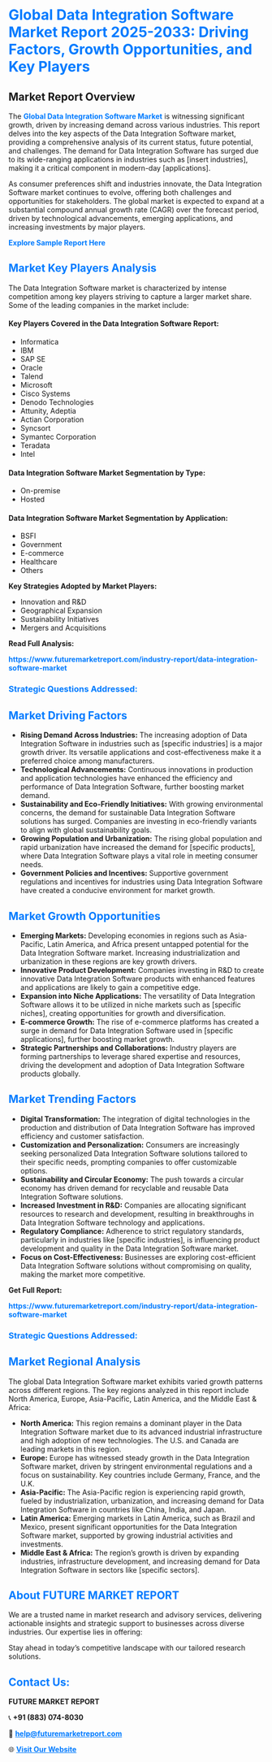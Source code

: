 <h1 style="color: #007BFF;">Global Data Integration Software Market Report 2025-2033: Driving Factors, Growth Opportunities, and Key Players</h1>

<section id="overview">
<h2>Market Report Overview</h2>
<p>The <a href="https://www.futuremarketreport.com/industry-report/data-integration-software-market" style="color: #007BFF; text-decoration: none;"><strong>Global Data Integration Software Market</strong></a> is witnessing significant growth, driven by increasing demand across various industries. This report delves into the key aspects of the Data Integration Software market, providing a comprehensive analysis of its current status, future potential, and challenges. The demand for Data Integration Software has surged due to its wide-ranging applications in industries such as [insert industries], making it a critical component in modern-day [applications].</p>
<p>As consumer preferences shift and industries innovate, the Data Integration Software market continues to evolve, offering both challenges and opportunities for stakeholders. The global market is expected to expand at a substantial compound annual growth rate (CAGR) over the forecast period, driven by technological advancements, emerging applications, and increasing investments by major players.</p>
</section>

<section id="overview">
<p><a href="https://www.futuremarketreport.com/request-sample/reportId=99385" style="color: #007BFF; text-decoration: none;"><strong>Explore Sample Report Here</strong></a></p>
</section>

<section id="key-players">
<h2 style="color: #007BFF;">Market Key Players Analysis</h2>
<p>The Data Integration Software market is characterized by intense competition among key players striving to capture a larger market share. Some of the leading companies in the market include:</p>
<h4>Key Players Covered in the Data Integration Software Report:</h4>
<ul><li>Informatica</li><li>IBM</li><li>SAP SE</li><li>Oracle</li><li>Talend</li><li>Microsoft</li><li>Cisco Systems</li><li>Denodo Technologies</li><li>Attunity, Adeptia</li><li>Actian Corporation</li><li>Syncsort</li><li>Symantec Corporation</li><li>Teradata</li><li>Intel</li></ul>
<h4>Data Integration Software Market Segmentation by Type:</h4>
<ul><li>On-premise</li><li>Hosted</li></ul>

<h4>Data Integration Software Market Segmentation by Application:</h4>
<ul><li>BSFI</li><li>Government</li><li>E-commerce</li><li>Healthcare</li><li>Others</li></ul>
<p><strong>Key Strategies Adopted by Market Players:</strong></p>
<ul>
<li>Innovation and R&D</li>
<li>Geographical Expansion</li>
<li>Sustainability Initiatives</li>
<li>Mergers and Acquisitions</li>
</ul>
</section>

<section>
<p><strong>Read Full Analysis: </strong></p><a href="https://www.futuremarketreport.com/industry-report/data-integration-software-market" style="color: #007BFF; text-decoration: none;"><strong>https://www.futuremarketreport.com/industry-report/data-integration-software-market</strong></a>
<h3 style="color: #007BFF;">Strategic Questions Addressed:</h3>
</section>

<section id="driving-factors">
<h2 style="color: #007BFF;">Market Driving Factors</h2>
<ul>
<li><strong>Rising Demand Across Industries:</strong> The increasing adoption of Data Integration Software in industries such as [specific industries] is a major growth driver. Its versatile applications and cost-effectiveness make it a preferred choice among manufacturers.</li>
<li><strong>Technological Advancements:</strong> Continuous innovations in production and application technologies have enhanced the efficiency and performance of Data Integration Software, further boosting market demand.</li>
<li><strong>Sustainability and Eco-Friendly Initiatives:</strong> With growing environmental concerns, the demand for sustainable Data Integration Software solutions has surged. Companies are investing in eco-friendly variants to align with global sustainability goals.</li>
<li><strong>Growing Population and Urbanization:</strong> The rising global population and rapid urbanization have increased the demand for [specific products], where Data Integration Software plays a vital role in meeting consumer needs.</li>
<li><strong>Government Policies and Incentives:</strong> Supportive government regulations and incentives for industries using Data Integration Software have created a conducive environment for market growth.</li>
</ul>
</section>

<section id="growth-opportunities">
<h2 style="color: #007BFF;">Market Growth Opportunities</h2>
<ul>
<li><strong>Emerging Markets:</strong> Developing economies in regions such as Asia-Pacific, Latin America, and Africa present untapped potential for the Data Integration Software market. Increasing industrialization and urbanization in these regions are key growth drivers.</li>
<li><strong>Innovative Product Development:</strong> Companies investing in R&D to create innovative Data Integration Software products with enhanced features and applications are likely to gain a competitive edge.</li>
<li><strong>Expansion into Niche Applications:</strong> The versatility of Data Integration Software allows it to be utilized in niche markets such as [specific niches], creating opportunities for growth and diversification.</li>
<li><strong>E-commerce Growth:</strong> The rise of e-commerce platforms has created a surge in demand for Data Integration Software used in [specific applications], further boosting market growth.</li>
<li><strong>Strategic Partnerships and Collaborations:</strong> Industry players are forming partnerships to leverage shared expertise and resources, driving the development and adoption of Data Integration Software products globally.</li>
</ul>
</section>

<section id="trending-factors">
<h2 style="color: #007BFF;">Market Trending Factors</h2>
<ul>
<li><strong>Digital Transformation:</strong> The integration of digital technologies in the production and distribution of Data Integration Software has improved efficiency and customer satisfaction.</li>
<li><strong>Customization and Personalization:</strong> Consumers are increasingly seeking personalized Data Integration Software solutions tailored to their specific needs, prompting companies to offer customizable options.</li>
<li><strong>Sustainability and Circular Economy:</strong> The push towards a circular economy has driven demand for recyclable and reusable Data Integration Software solutions.</li>
<li><strong>Increased Investment in R&D:</strong> Companies are allocating significant resources to research and development, resulting in breakthroughs in Data Integration Software technology and applications.</li>
<li><strong>Regulatory Compliance:</strong> Adherence to strict regulatory standards, particularly in industries like [specific industries], is influencing product development and quality in the Data Integration Software market.</li>
<li><strong>Focus on Cost-Effectiveness:</strong> Businesses are exploring cost-efficient Data Integration Software solutions without compromising on quality, making the market more competitive.</li>
</ul>
</section>

<section>
<p><strong>Get Full Report: </strong></p><a href="https://www.futuremarketreport.com/industry-report/data-integration-software-market" style="color: #007BFF; text-decoration: none;"><strong>https://www.futuremarketreport.com/industry-report/data-integration-software-market</strong></a>
<h3 style="color: #007BFF;">Strategic Questions Addressed:</h3>
</section>


<section id="regional-analysis">
<h2 style="color: #007BFF;">Market Regional Analysis</h2>
<p>The global Data Integration Software market exhibits varied growth patterns across different regions. The key regions analyzed in this report include North America, Europe, Asia-Pacific, Latin America, and the Middle East & Africa:</p>
<ul>
<li><strong>North America:</strong> This region remains a dominant player in the Data Integration Software market due to its advanced industrial infrastructure and high adoption of new technologies. The U.S. and Canada are leading markets in this region.</li>
<li><strong>Europe:</strong> Europe has witnessed steady growth in the Data Integration Software market, driven by stringent environmental regulations and a focus on sustainability. Key countries include Germany, France, and the U.K.</li>
<li><strong>Asia-Pacific:</strong> The Asia-Pacific region is experiencing rapid growth, fueled by industrialization, urbanization, and increasing demand for Data Integration Software in countries like China, India, and Japan.</li>
<li><strong>Latin America:</strong> Emerging markets in Latin America, such as Brazil and Mexico, present significant opportunities for the Data Integration Software market, supported by growing industrial activities and investments.</li>
<li><strong>Middle East & Africa:</strong> The region’s growth is driven by expanding industries, infrastructure development, and increasing demand for Data Integration Software in sectors like [specific sectors].</li>
</ul>
</section>

<footer>
<h2 style="color: #007BFF;">About FUTURE MARKET REPORT</h2>
<p>We are a trusted name in market research and advisory services, delivering actionable insights and strategic support to businesses across diverse industries. Our expertise lies in offering:</p>

<p>Stay ahead in today’s competitive landscape with our tailored research solutions.</p>

<h2 style="color: #007BFF;">Contact Us:</h2>
<p><strong>FUTURE MARKET REPORT</strong></p>
<p>📞 <strong>+91 (883) 074-8030</strong></p>
<p>📧 <strong><a href="mailto:help@futuremarketreport.com" style="color: #007BFF;">help@futuremarketreport.com</a></strong></p>
<p>🌐 <strong><a href="https://www.futuremarketreport.com/" style="color: #007BFF;">Visit Our Website</a></strong></p>
</footer>